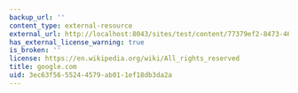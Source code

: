 ```yaml
---
backup_url: ''
content_type: external-resource
external_url: http://localhost:8043/sites/test/content/77379ef2-8473-4601-b1e4-9bbedf9dca04/?ocw_resource_link_uuid=77379ef2-8473-4601-b1e4-9bbedf9dca04&ocw_resource_link_suffix=
has_external_license_warning: true
is_broken: ''
license: https://en.wikipedia.org/wiki/All_rights_reserved
title: google.com
uid: 3ec63f56-5524-4579-ab01-1ef18db3da2a
---
```

